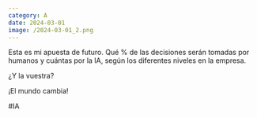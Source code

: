 ```yaml
--- 
category: A 
date: 2024-03-01 
image: /2024-03-01_2.png 
--- 
```


Esta es mi apuesta de futuro. Qué % de las decisiones serán tomadas por humanos y cuántas por la IA, según los diferentes niveles en la empresa. 

¿Y la vuestra?

¡El mundo cambia!

#IA